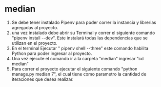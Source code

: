 # median

1. Se debe tener instalado Pipenv para poder correr la instancia y librerias agregadas al proyecto.
2. una vez instalado debe abrir su Terminal y correr el siguiente comando "pipenv install --dev". 
   Este instalará todas las dependencias que se utilizan en el proyecto. 
3. En el terminal Ejecutar " pipenv shell --three" este comando habilita Python para poder ingresar al proyecto.
4. Una vez ejecute el comando ir a la carpeta "median" ingresar "cd median"
5. Para correr el proyecto ejecutar el siguiente comando "python manage.py median 7", el cual tiene como parametro la 
cantidad de iteraciones que desea realizar. 


